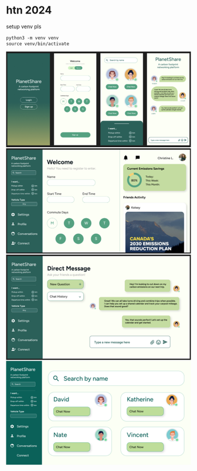 # htn 2024

setup venv pls

```
python3 -m venv venv
source venv/bin/activate
```

<img src="./mobile_figma.png" alt="image">

<img src="./image.png" alt="image">

<img src="./image1.png" alt="image">

<img src="./image2.png" alt="image">

